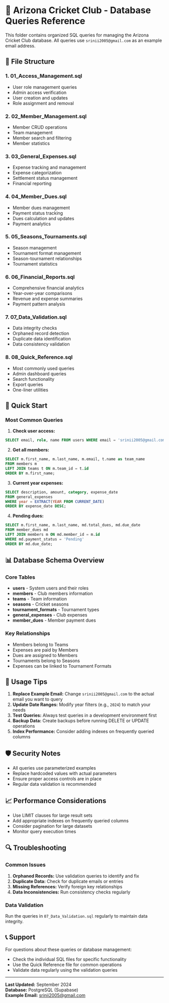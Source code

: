 # 🏏 Arizona Cricket Club - Database Queries Reference

This folder contains organized SQL queries for managing the Arizona Cricket Club database. All queries use `srinii2005@gmail.com` as an example email address.

## 📁 File Structure

### 1. **01_Access_Management.sql**
- User role management queries
- Admin access verification
- User creation and updates
- Role assignment and removal

### 2. **02_Member_Management.sql**
- Member CRUD operations
- Team management
- Member search and filtering
- Member statistics

### 3. **03_General_Expenses.sql**
- Expense tracking and management
- Expense categorization
- Settlement status management
- Financial reporting

### 4. **04_Member_Dues.sql**
- Member dues management
- Payment status tracking
- Dues calculation and updates
- Payment analytics

### 5. **05_Seasons_Tournaments.sql**
- Season management
- Tournament format management
- Season-tournament relationships
- Tournament statistics

### 6. **06_Financial_Reports.sql**
- Comprehensive financial analytics
- Year-over-year comparisons
- Revenue and expense summaries
- Payment pattern analysis

### 7. **07_Data_Validation.sql**
- Data integrity checks
- Orphaned record detection
- Duplicate data identification
- Data consistency validation

### 8. **08_Quick_Reference.sql**
- Most commonly used queries
- Admin dashboard queries
- Search functionality
- Export queries
- One-liner utilities

## 🚀 Quick Start

### Most Common Queries

1. **Check user access:**
```sql
SELECT email, role, name FROM users WHERE email = 'srinii2005@gmail.com';
```

2. **Get all members:**
```sql
SELECT m.first_name, m.last_name, m.email, t.name as team_name
FROM members m
LEFT JOIN teams t ON m.team_id = t.id
ORDER BY m.first_name;
```

3. **Current year expenses:**
```sql
SELECT description, amount, category, expense_date
FROM general_expenses 
WHERE year = EXTRACT(YEAR FROM CURRENT_DATE)
ORDER BY expense_date DESC;
```

4. **Pending dues:**
```sql
SELECT m.first_name, m.last_name, md.total_dues, md.due_date
FROM member_dues md
LEFT JOIN members m ON md.member_id = m.id
WHERE md.payment_status = 'Pending'
ORDER BY md.due_date;
```

## 📊 Database Schema Overview

### Core Tables
- **users** - System users and their roles
- **members** - Club members information
- **teams** - Team information
- **seasons** - Cricket seasons
- **tournament_formats** - Tournament types
- **general_expenses** - Club expenses
- **member_dues** - Member payment dues

### Key Relationships
- Members belong to Teams
- Expenses are paid by Members
- Dues are assigned to Members
- Tournaments belong to Seasons
- Expenses can be linked to Tournament Formats

## 🔧 Usage Tips

1. **Replace Example Email:** Change `srinii2005@gmail.com` to the actual email you want to query
2. **Update Date Ranges:** Modify year filters (e.g., `2024`) to match your needs
3. **Test Queries:** Always test queries in a development environment first
4. **Backup Data:** Create backups before running DELETE or UPDATE operations
5. **Index Performance:** Consider adding indexes on frequently queried columns

## 🛡️ Security Notes

- All queries use parameterized examples
- Replace hardcoded values with actual parameters
- Ensure proper access controls are in place
- Regular data validation is recommended

## 📈 Performance Considerations

- Use LIMIT clauses for large result sets
- Add appropriate indexes on frequently queried columns
- Consider pagination for large datasets
- Monitor query execution times

## 🔍 Troubleshooting

### Common Issues
1. **Orphaned Records:** Use validation queries to identify and fix
2. **Duplicate Data:** Check for duplicate emails or entries
3. **Missing References:** Verify foreign key relationships
4. **Data Inconsistencies:** Run consistency checks regularly

### Data Validation
Run the queries in `07_Data_Validation.sql` regularly to maintain data integrity.

## 📞 Support

For questions about these queries or database management:
- Check the individual SQL files for specific functionality
- Use the Quick Reference file for common operations
- Validate data regularly using the validation queries

---

**Last Updated:** September 2024  
**Database:** PostgreSQL (Supabase)  
**Example Email:** srinii2005@gmail.com
